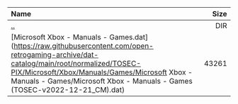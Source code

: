 |Name|Size|
|:---|---:|
|[..](../index.html)|DIR|
|[Microsoft Xbox - Manuals - Games.dat](https://raw.githubusercontent.com/open-retrogaming-archive/dat-catalog/main/root/normalized/TOSEC-PIX/Microsoft/Xbox/Manuals/Games/Microsoft Xbox - Manuals - Games/Microsoft Xbox - Manuals - Games (TOSEC-v2022-12-21_CM).dat)|43261|
